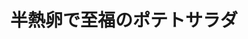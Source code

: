 ---
id: 191
title: "半熱卵で至福のポテトサラダ"
date_cooked: 
image: /images/cooklog/191-hannetsu-tamago-de-shifuku-no-poteto-sarada.jpg
tags: [野菜,じゃがいも]
cook_logs:
  - date: 
    rating:
    notes: >
  
      
    image: /images/cooklog/191-hannetsu-tamago-de-shifuku-no-poteto-sarada.jpg
---